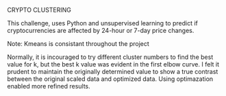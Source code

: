 CRYPTO CLUSTERING


This challenge, uses Python and unsupervised learning to predict if cryptocurrencies are affected by 24-hour or 7-day price changes. 

Note: Kmeans is consistant throughout the project

Normally, it is incouraged to try different cluster numbers to find the best value for k, but the best k value was evident in the first 
elbow curve. I felt it prudent to maintain the originally determined value to show a true contrast between the original scaled data and optimized data.
Using optimazation enabled more refined results.

